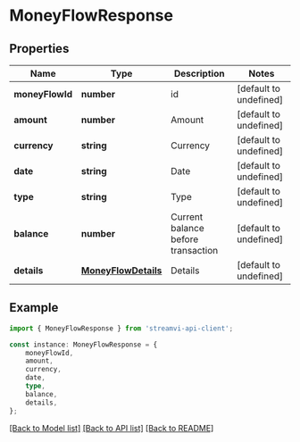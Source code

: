 # MoneyFlowResponse


## Properties

Name | Type | Description | Notes
------------ | ------------- | ------------- | -------------
**moneyFlowId** | **number** | id | [default to undefined]
**amount** | **number** | Amount | [default to undefined]
**currency** | **string** | Currency | [default to undefined]
**date** | **string** | Date | [default to undefined]
**type** | **string** | Type | [default to undefined]
**balance** | **number** | Current balance before transaction | [default to undefined]
**details** | [**MoneyFlowDetails**](MoneyFlowDetails.md) | Details | [default to undefined]

## Example

```typescript
import { MoneyFlowResponse } from 'streamvi-api-client';

const instance: MoneyFlowResponse = {
    moneyFlowId,
    amount,
    currency,
    date,
    type,
    balance,
    details,
};
```

[[Back to Model list]](../README.md#documentation-for-models) [[Back to API list]](../README.md#documentation-for-api-endpoints) [[Back to README]](../README.md)

